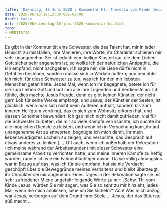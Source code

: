 ```yaml
---
title: 'Dienstag, 16 Juni 2020 : Kommentar Hl. Theresia vom Kinde Jesu'
date: 2020-06-15T18:13:00.001+02:00
draft: false
url: /2020/06/dienstag-16-juni-2020-kommentar-hl.html
tags: 
- MEDITATIO
---
```


Es gibt in der Kommunität eine Schwester, die das Talent hat, mir in jeder Hinsicht zu missfallen, ihre Manieren, ihre Worte, ihr Charakter schienen mir sehr unangenehm. Sie ist jedoch eine heilige Klosterfrau, die dem Lieben Gott sicher sehr angenehm ist; so wollte ich der natürlichen Antipathie, die ich empfand, nicht nachgeben, ich sagte mir, die Liebe dürfe nicht in Gefühlen bestehen, sondern müsse sich in Werken äußern; nun bemühte ich mich, für diese Schwester zu tun, was ich für den mir liebsten Menschen getan hätte. Jedes Mal, wenn ich ihr begegnete, betete ich für sie zum Lieben Gott und bot ihm alle ihre Tugenden und Verdienste an. Ich fühlte, dies machte Jesus Freude, denn es gibt keinen Künstler, der nicht gern Lob für seine Werke empfängt, und Jesus, der Künstler der Seelen, ist glücklich, wenn man sich nicht beim Äußeren aufhält, sondern bis zum inneren Heiligtum vordringt, das er sich zum Wohnsitz erkoren hat, und dessen Schönheit bewundert. Ich gab mich nicht damit zufrieden, viel für die Schwester zu beten, die mir so viele Kämpfe verursachte, ich suchte ihr alle möglichen Dienste zu leisten, und wenn ich in Versuchung kam, ihr auf unangenehme Art zu antworten, begnügte ich mich damit, ihr mein liebenswürdigstes Lächeln zu zeigen, und versuchte, das Gespräch auf etwas anderes zu lenken \[…\] Oft auch, wenn ich außerhalb der Rekreation (ich meine während der Arbeitsstunden) mit dieser Schwester eine gemeinsame Arbeit zu verrichten hatte, und meine inneren Kämpfe zu heftig wurden, rannte ich wie ein Fahnenflüchtiger davon. Da sie völlig ahnungslos war in Bezug auf das, was ich für sie empfand, hat sie nie Verdacht geschöpft über die Beweggründe meines Verhaltens und bleibt überzeugt, ihr Charakter sei mir angenehm. Eines Tages in der Rekreation sagte sie mit sehr zufriedener Miene ungefähr folgende Worte zu mir: „Schw. Th. vom Kinde Jesus, würden Sie mir sagen, was Sie so sehr zu mir hinzieht, jedes Mal, wenn Sie mich anblicken, sehe ich Sie lächeln?“ Ach! Was mich anzog, war Jesus, verborgen auf dem Grund ihrer Seele … Jesus, der das Bitterste süß macht …